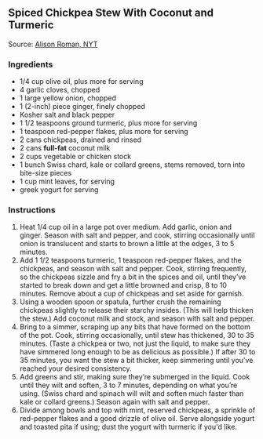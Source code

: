 ## Spiced Chickpea Stew With Coconut and Turmeric

Source: [Alison Roman, NYT](https://webcache.googleusercontent.com/search?q=cache:g21qnytzX0cJ:https://cooking.nytimes.com/recipes/1019772-spiced-chickpea-stew-with-coconut-and-turmeric+&cd=1&hl=en&ct=clnk&gl=us)

### Ingredients

- 1/4 cup olive oil, plus more for serving
- 4 garlic cloves, chopped
- 1 large yellow onion, chopped
- 1 (2-inch) piece ginger, finely chopped
-  Kosher salt and black pepper
- 1 1/2 teaspoons ground turmeric, plus more for serving
- 1 teaspoon red-pepper flakes, plus more for serving
- 2 cans chickpeas, drained and rinsed
- 2 cans **full-fat** coconut milk
- 2 cups vegetable or chicken stock
- 1 bunch Swiss chard, kale or collard greens, stems removed, torn into bite-size pieces
- 1 cup mint leaves, for serving
- greek yogurt for serving


### Instructions

1. Heat 1/4 cup oil in a large pot over medium. Add garlic, onion and ginger. Season with salt and pepper, and cook, stirring occasionally until onion is translucent and starts to brown a little at the edges, 3 to 5 minutes.
2. Add 1 1/2 teaspoons turmeric, 1 teaspoon red-pepper flakes, and the chickpeas, and season with salt and pepper. Cook, stirring frequently, so the chickpeas sizzle and fry a bit in the spices and oil, until they’ve started to break down and get a little browned and crisp, 8 to 10 minutes. Remove about a cup of chickpeas and set aside for garnish.
3. Using a wooden spoon or spatula, further crush the remaining chickpeas slightly to release their starchy insides. (This will help thicken the stew.) Add coconut milk and stock, and season with salt and pepper.
4. Bring to a simmer, scraping up any bits that have formed on the bottom of the pot. Cook, stirring occasionally, until stew has thickened, 30 to 35 minutes. (Taste a chickpea or two, not just the liquid, to make sure they have simmered long enough to be as delicious as possible.) If after 30 to 35 minutes, you want the stew a bit thicker, keep simmering until you've reached your desired consistency. 
5. Add greens and stir, making sure they’re submerged in the liquid. Cook until they wilt and soften, 3 to 7 minutes, depending on what you’re using. (Swiss chard and spinach will wilt and soften much faster than kale or collard greens.) Season again with salt and pepper.
6. Divide among bowls and top with mint, reserved chickpeas, a sprinkle of red-pepper flakes and a good drizzle of olive oil. Serve alongside yogurt and toasted pita if using; dust the yogurt with turmeric if you'd like.
